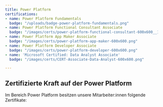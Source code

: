 ```yaml
---
title: Power Platform
certifications:
- name: Power Platform Fundamentals
  badge: "/uploads/badge-power-platform-fundamentals.png"
- name: Power Platform Functional Consultant Associate
  badge: "/images/certs/power-platform-functional-consultant-600x600__1_.png"
- name: Power Platform App Maker Associate
  badge: "/images/certs/power-platform-app-maker-600x600.png"
- name: Power Platform Developer Associate
  badge: "/images/certs/power-platform-developer-600x600.png"
- name: 'Microsoft Certified: Data Analyst Associate'
  badge: "/images/certs/CERT-Associate-Data-Analyst-600x600.png"

---
```

## Zertifizierte Kraft auf der Power Platform 

Im Bereich Power Platform besitzen unsere Mitarbeiter:innen folgende Zertifikate: